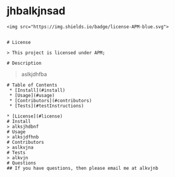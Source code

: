 # jhbalkjnsad
    <img src="https://img.shields.io/badge/license-APM-blue.svg">
     
    
    # License 
    
    > This project is licensed under APM;
    
    # Description
   > aslkjdhfba
    
    # Table of Contents
     * [Install](#install)
     * [Usage](#usage)
     * [Contributors](#contributors)
     * [Tests](#testInstructions)
    
    * [License](#license)
    # Install
    > alksjhdbnf
    # Usage
    > alksjdfhnb
    # Contributors
    > aslkvjna
    # Tests
    > alkvjn
    # Questions
    ## If you have questions, then please email me at alkvjnb